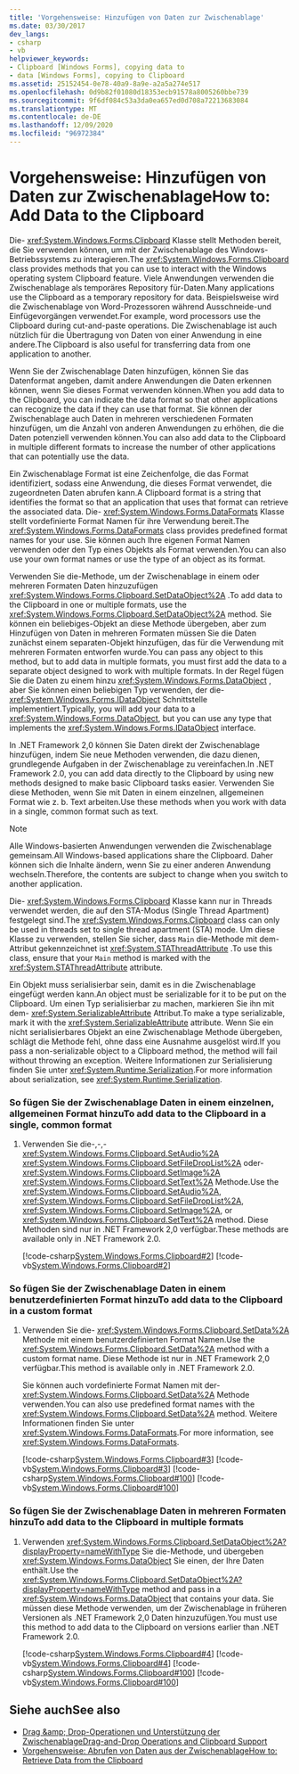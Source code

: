 ```yaml
---
title: 'Vorgehensweise: Hinzufügen von Daten zur Zwischenablage'
ms.date: 03/30/2017
dev_langs:
- csharp
- vb
helpviewer_keywords:
- Clipboard [Windows Forms], copying data to
- data [Windows Forms], copying to Clipboard
ms.assetid: 25152454-0e78-40a9-8a9e-a2a5a274e517
ms.openlocfilehash: 0d9b82f01080d18353ecb91578a8005260bbe739
ms.sourcegitcommit: 9f6df084c53a3da0ea657ed0d708a72213683084
ms.translationtype: MT
ms.contentlocale: de-DE
ms.lasthandoff: 12/09/2020
ms.locfileid: "96972384"
---
```

# <a name="how-to-add-data-to-the-clipboard"></a><span data-ttu-id="fad09-102">Vorgehensweise: Hinzufügen von Daten zur Zwischenablage</span><span class="sxs-lookup"><span data-stu-id="fad09-102">How to: Add Data to the Clipboard</span></span>

<span data-ttu-id="fad09-103">Die- <xref:System.Windows.Forms.Clipboard> Klasse stellt Methoden bereit, die Sie verwenden können, um mit der Zwischenablage des Windows-Betriebssystems zu interagieren.</span><span class="sxs-lookup"><span data-stu-id="fad09-103">The <xref:System.Windows.Forms.Clipboard> class provides methods that you can use to interact with the Windows operating system Clipboard feature.</span></span> <span data-ttu-id="fad09-104">Viele Anwendungen verwenden die Zwischenablage als temporäres Repository für-Daten.</span><span class="sxs-lookup"><span data-stu-id="fad09-104">Many applications use the Clipboard as a temporary repository for data.</span></span> <span data-ttu-id="fad09-105">Beispielsweise wird die Zwischenablage von Word-Prozessoren während Ausschneide-und Einfügevorgängen verwendet.</span><span class="sxs-lookup"><span data-stu-id="fad09-105">For example, word processors use the Clipboard during cut-and-paste operations.</span></span> <span data-ttu-id="fad09-106">Die Zwischenablage ist auch nützlich für die Übertragung von Daten von einer Anwendung in eine andere.</span><span class="sxs-lookup"><span data-stu-id="fad09-106">The Clipboard is also useful for transferring data from one application to another.</span></span>

<span data-ttu-id="fad09-107">Wenn Sie der Zwischenablage Daten hinzufügen, können Sie das Datenformat angeben, damit andere Anwendungen die Daten erkennen können, wenn Sie dieses Format verwenden können.</span><span class="sxs-lookup"><span data-stu-id="fad09-107">When you add data to the Clipboard, you can indicate the data format so that other applications can recognize the data if they can use that format.</span></span> <span data-ttu-id="fad09-108">Sie können der Zwischenablage auch Daten in mehreren verschiedenen Formaten hinzufügen, um die Anzahl von anderen Anwendungen zu erhöhen, die die Daten potenziell verwenden können.</span><span class="sxs-lookup"><span data-stu-id="fad09-108">You can also add data to the Clipboard in multiple different formats to increase the number of other applications that can potentially use the data.</span></span>

<span data-ttu-id="fad09-109">Ein Zwischenablage Format ist eine Zeichenfolge, die das Format identifiziert, sodass eine Anwendung, die dieses Format verwendet, die zugeordneten Daten abrufen kann.</span><span class="sxs-lookup"><span data-stu-id="fad09-109">A Clipboard format is a string that identifies the format so that an application that uses that format can retrieve the associated data.</span></span> <span data-ttu-id="fad09-110">Die- <xref:System.Windows.Forms.DataFormats> Klasse stellt vordefinierte Format Namen für ihre Verwendung bereit.</span><span class="sxs-lookup"><span data-stu-id="fad09-110">The <xref:System.Windows.Forms.DataFormats> class provides predefined format names for your use.</span></span> <span data-ttu-id="fad09-111">Sie können auch Ihre eigenen Format Namen verwenden oder den Typ eines Objekts als Format verwenden.</span><span class="sxs-lookup"><span data-stu-id="fad09-111">You can also use your own format names or use the type of an object as its format.</span></span>

<span data-ttu-id="fad09-112">Verwenden Sie die-Methode, um der Zwischenablage in einem oder mehreren Formaten Daten hinzuzufügen <xref:System.Windows.Forms.Clipboard.SetDataObject%2A> .</span><span class="sxs-lookup"><span data-stu-id="fad09-112">To add data to the Clipboard in one or multiple formats, use the <xref:System.Windows.Forms.Clipboard.SetDataObject%2A> method.</span></span> <span data-ttu-id="fad09-113">Sie können ein beliebiges-Objekt an diese Methode übergeben, aber zum Hinzufügen von Daten in mehreren Formaten müssen Sie die Daten zunächst einem separaten-Objekt hinzufügen, das für die Verwendung mit mehreren Formaten entworfen wurde.</span><span class="sxs-lookup"><span data-stu-id="fad09-113">You can pass any object to this method, but to add data in multiple formats, you must first add the data to a separate object designed to work with multiple formats.</span></span> <span data-ttu-id="fad09-114">In der Regel fügen Sie die Daten zu einem hinzu <xref:System.Windows.Forms.DataObject> , aber Sie können einen beliebigen Typ verwenden, der die- <xref:System.Windows.Forms.IDataObject> Schnittstelle implementiert.</span><span class="sxs-lookup"><span data-stu-id="fad09-114">Typically, you will add your data to a <xref:System.Windows.Forms.DataObject>, but you can use any type that implements the <xref:System.Windows.Forms.IDataObject> interface.</span></span>

<span data-ttu-id="fad09-115">In .NET Framework 2,0 können Sie Daten direkt der Zwischenablage hinzufügen, indem Sie neue Methoden verwenden, die dazu dienen, grundlegende Aufgaben in der Zwischenablage zu vereinfachen.</span><span class="sxs-lookup"><span data-stu-id="fad09-115">In .NET Framework 2.0, you can add data directly to the Clipboard by using new methods designed to make basic Clipboard tasks easier.</span></span> <span data-ttu-id="fad09-116">Verwenden Sie diese Methoden, wenn Sie mit Daten in einem einzelnen, allgemeinen Format wie z. b. Text arbeiten.</span><span class="sxs-lookup"><span data-stu-id="fad09-116">Use these methods when you work with data in a single, common format such as text.</span></span>

> [!NOTE]
> <span data-ttu-id="fad09-117">Alle Windows-basierten Anwendungen verwenden die Zwischenablage gemeinsam.</span><span class="sxs-lookup"><span data-stu-id="fad09-117">All Windows-based applications share the Clipboard.</span></span> <span data-ttu-id="fad09-118">Daher können sich die Inhalte ändern, wenn Sie zu einer anderen Anwendung wechseln.</span><span class="sxs-lookup"><span data-stu-id="fad09-118">Therefore, the contents are subject to change when you switch to another application.</span></span>
>
> <span data-ttu-id="fad09-119">Die- <xref:System.Windows.Forms.Clipboard> Klasse kann nur in Threads verwendet werden, die auf den STA-Modus (Single Thread Apartment) festgelegt sind.</span><span class="sxs-lookup"><span data-stu-id="fad09-119">The <xref:System.Windows.Forms.Clipboard> class can only be used in threads set to single thread apartment (STA) mode.</span></span> <span data-ttu-id="fad09-120">Um diese Klasse zu verwenden, stellen Sie sicher, dass `Main` die-Methode mit dem-Attribut gekennzeichnet ist <xref:System.STAThreadAttribute> .</span><span class="sxs-lookup"><span data-stu-id="fad09-120">To use this class, ensure that your `Main` method is marked with the <xref:System.STAThreadAttribute> attribute.</span></span>
>
> <span data-ttu-id="fad09-121">Ein Objekt muss serialisierbar sein, damit es in die Zwischenablage eingefügt werden kann.</span><span class="sxs-lookup"><span data-stu-id="fad09-121">An object must be serializable for it to be put on the Clipboard.</span></span> <span data-ttu-id="fad09-122">Um einen Typ serialisierbar zu machen, markieren Sie ihn mit dem- <xref:System.SerializableAttribute> Attribut.</span><span class="sxs-lookup"><span data-stu-id="fad09-122">To make a type serializable, mark it with the <xref:System.SerializableAttribute> attribute.</span></span> <span data-ttu-id="fad09-123">Wenn Sie ein nicht serialisierbares Objekt an eine Zwischenablage Methode übergeben, schlägt die Methode fehl, ohne dass eine Ausnahme ausgelöst wird.</span><span class="sxs-lookup"><span data-stu-id="fad09-123">If you pass a non-serializable object to a Clipboard method, the method will fail without throwing an exception.</span></span> <span data-ttu-id="fad09-124">Weitere Informationen zur Serialisierung finden Sie unter <xref:System.Runtime.Serialization>.</span><span class="sxs-lookup"><span data-stu-id="fad09-124">For more information about serialization, see <xref:System.Runtime.Serialization>.</span></span>

### <a name="to-add-data-to-the-clipboard-in-a-single-common-format"></a><span data-ttu-id="fad09-125">So fügen Sie der Zwischenablage Daten in einem einzelnen, allgemeinen Format hinzu</span><span class="sxs-lookup"><span data-stu-id="fad09-125">To add data to the Clipboard in a single, common format</span></span>

1. <span data-ttu-id="fad09-126">Verwenden Sie die-,-,- <xref:System.Windows.Forms.Clipboard.SetAudio%2A> <xref:System.Windows.Forms.Clipboard.SetFileDropList%2A> oder- <xref:System.Windows.Forms.Clipboard.SetImage%2A> <xref:System.Windows.Forms.Clipboard.SetText%2A> Methode.</span><span class="sxs-lookup"><span data-stu-id="fad09-126">Use the <xref:System.Windows.Forms.Clipboard.SetAudio%2A>, <xref:System.Windows.Forms.Clipboard.SetFileDropList%2A>, <xref:System.Windows.Forms.Clipboard.SetImage%2A>, or <xref:System.Windows.Forms.Clipboard.SetText%2A> method.</span></span> <span data-ttu-id="fad09-127">Diese Methoden sind nur in .NET Framework 2,0 verfügbar.</span><span class="sxs-lookup"><span data-stu-id="fad09-127">These methods are available only in .NET Framework 2.0.</span></span>

    [!code-csharp[System.Windows.Forms.Clipboard#2](~/samples/snippets/csharp/VS_Snippets_Winforms/System.Windows.Forms.Clipboard/CS/form1.cs#2)]
    [!code-vb[System.Windows.Forms.Clipboard#2](~/samples/snippets/visualbasic/VS_Snippets_Winforms/System.Windows.Forms.Clipboard/vb/form1.vb#2)]

### <a name="to-add-data-to-the-clipboard-in-a-custom-format"></a><span data-ttu-id="fad09-128">So fügen Sie der Zwischenablage Daten in einem benutzerdefinierten Format hinzu</span><span class="sxs-lookup"><span data-stu-id="fad09-128">To add data to the Clipboard in a custom format</span></span>

1. <span data-ttu-id="fad09-129">Verwenden Sie die- <xref:System.Windows.Forms.Clipboard.SetData%2A> Methode mit einem benutzerdefinierten Format Namen.</span><span class="sxs-lookup"><span data-stu-id="fad09-129">Use the <xref:System.Windows.Forms.Clipboard.SetData%2A> method with a custom format name.</span></span> <span data-ttu-id="fad09-130">Diese Methode ist nur in .NET Framework 2,0 verfügbar.</span><span class="sxs-lookup"><span data-stu-id="fad09-130">This method is available only in .NET Framework 2.0.</span></span>

    <span data-ttu-id="fad09-131">Sie können auch vordefinierte Format Namen mit der- <xref:System.Windows.Forms.Clipboard.SetData%2A> Methode verwenden.</span><span class="sxs-lookup"><span data-stu-id="fad09-131">You can also use predefined format names with the <xref:System.Windows.Forms.Clipboard.SetData%2A> method.</span></span> <span data-ttu-id="fad09-132">Weitere Informationen finden Sie unter <xref:System.Windows.Forms.DataFormats>.</span><span class="sxs-lookup"><span data-stu-id="fad09-132">For more information, see <xref:System.Windows.Forms.DataFormats>.</span></span>

    [!code-csharp[System.Windows.Forms.Clipboard#3](~/samples/snippets/csharp/VS_Snippets_Winforms/System.Windows.Forms.Clipboard/CS/form1.cs#3)]
    [!code-vb[System.Windows.Forms.Clipboard#3](~/samples/snippets/visualbasic/VS_Snippets_Winforms/System.Windows.Forms.Clipboard/vb/form1.vb#3)]
    [!code-csharp[System.Windows.Forms.Clipboard#100](~/samples/snippets/csharp/VS_Snippets_Winforms/System.Windows.Forms.Clipboard/CS/form1.cs#100)]
    [!code-vb[System.Windows.Forms.Clipboard#100](~/samples/snippets/visualbasic/VS_Snippets_Winforms/System.Windows.Forms.Clipboard/vb/form1.vb#100)]

### <a name="to-add-data-to-the-clipboard-in-multiple-formats"></a><span data-ttu-id="fad09-133">So fügen Sie der Zwischenablage Daten in mehreren Formaten hinzu</span><span class="sxs-lookup"><span data-stu-id="fad09-133">To add data to the Clipboard in multiple formats</span></span>

1. <span data-ttu-id="fad09-134">Verwenden <xref:System.Windows.Forms.Clipboard.SetDataObject%2A?displayProperty=nameWithType> Sie die-Methode, und übergeben <xref:System.Windows.Forms.DataObject> Sie einen, der Ihre Daten enthält.</span><span class="sxs-lookup"><span data-stu-id="fad09-134">Use the <xref:System.Windows.Forms.Clipboard.SetDataObject%2A?displayProperty=nameWithType> method and pass in a <xref:System.Windows.Forms.DataObject> that contains your data.</span></span> <span data-ttu-id="fad09-135">Sie müssen diese Methode verwenden, um der Zwischenablage in früheren Versionen als .NET Framework 2,0 Daten hinzuzufügen.</span><span class="sxs-lookup"><span data-stu-id="fad09-135">You must use this method to add data to the Clipboard on versions earlier than .NET Framework 2.0.</span></span>

    [!code-csharp[System.Windows.Forms.Clipboard#4](~/samples/snippets/csharp/VS_Snippets_Winforms/System.Windows.Forms.Clipboard/CS/form1.cs#4)]
    [!code-vb[System.Windows.Forms.Clipboard#4](~/samples/snippets/visualbasic/VS_Snippets_Winforms/System.Windows.Forms.Clipboard/vb/form1.vb#4)]
    [!code-csharp[System.Windows.Forms.Clipboard#100](~/samples/snippets/csharp/VS_Snippets_Winforms/System.Windows.Forms.Clipboard/CS/form1.cs#100)]
    [!code-vb[System.Windows.Forms.Clipboard#100](~/samples/snippets/visualbasic/VS_Snippets_Winforms/System.Windows.Forms.Clipboard/vb/form1.vb#100)]

## <a name="see-also"></a><span data-ttu-id="fad09-136">Siehe auch</span><span class="sxs-lookup"><span data-stu-id="fad09-136">See also</span></span>

- [<span data-ttu-id="fad09-137">Drag &amp;amp; Drop-Operationen und Unterstützung der Zwischenablage</span><span class="sxs-lookup"><span data-stu-id="fad09-137">Drag-and-Drop Operations and Clipboard Support</span></span>](drag-and-drop-operations-and-clipboard-support.md)
- [<span data-ttu-id="fad09-138">Vorgehensweise: Abrufen von Daten aus der Zwischenablage</span><span class="sxs-lookup"><span data-stu-id="fad09-138">How to: Retrieve Data from the Clipboard</span></span>](how-to-retrieve-data-from-the-clipboard.md)
